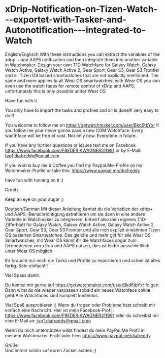 # xDrip-Notification-on-Tizen-Watch---exportet-with-Tasker-and-Autonotification---integrated-to-Watch

English/Englisch
With these instructions you can extract the variables of the xdrip + and AAPS notification and then integrate them into another variable in Watchmaker. Design your own T1D Watchface for Galaxy Watch, Galaxy Watch Active, Galaxy Watch Active 2, Gear Sport, Gear S3, Gear S3 Frontier and all Tizen OS based smartwatches that are not explicitly mentioned. The same and more applies to all Wear OS smartwatches, with Wear OS you can even use the watch faces for remote control of xDrip and AAPS, unfortunately this is only possible under Wear OS

Have fun with it.

You only have to import the tasks and profiles and all is done!!! very easy to do!!!

You welcome to follow me on https://getwatchmaker.com/user/Bkd6tbYxr
If you follow me your never gonna pass a new CGM Watchface. 
Every wacthface will be free of cost. Not only now. Everytime in future.

If you have any further questions or issues text me on Facebook 
https://www.facebook.com/FREDERIKWAGNER311991  or by E-Mail: typ1.diafreddy@gmail.com 

If you wanna buy me a Coffee you find my Paypal.Me-Profile on my Watchmaker-Profile or take this: https://www.paypal.me/diafreddy


have fun with running on it :) 

Greetz

Keep an eye on your sugar  ;) 

Deutsch/German
Mit dieser Anleitung kannst du die Variablen der xdrip+ und AAPS -Benachrichtigung extrahieren um sie dann in eine andere Variable in Watchmaker zu integrieren. Entwirf also dein eigenes T1D-Zifferblatt für Galaxy Watch, Galaxy Watch Active, Galaxy Watch Active 2, Gear Sport, Gear S3, Gear S3 Frontier und alle nich explizit erwähnten Tizen OS basierten Smartwatches. Das gleiche und mehr gilt für alle Wear OS Smartwatches, mit Wear OS könnt ihr die Watchfaces sogar zum fernbedienen von xDrip und AAPS nutzen, dies ist leider ausschließlich unter Wear OS möglich

Ihr braucht nur noch die Tasks und Profile zu importieren und schon ist alles fertig. Sehr einfach!!!

Viel Spass damit.

Du kannst mir gerne auf https://getwatchmaker.com/user/Bkd6tbYxr folgen. Dann wirst du nie wieder verpassen sobald ein neues Watchface online geht.Alle Watchfaces sind komplett kostenlos. 

Viel Spaß ausprobieren :) Wenn du fragen oder Probleme hast schreib mir einfach eine Nachricht. Hier ist mein Facebook-Profil: https://www.facebook.com/FREDERIKWAGNER311991 oder du schreibst mir eine E-Mail an: typ1.diafreddy@gmail.com 

Wenn du mich unterstützen willst findest du mein PayPal.Me Profil in meinem Watchmaker-Profil oder hier: https://www.paypal.me/diafreddy

Grüße  
Und immer schön auf euren Zucker achten ;) 
